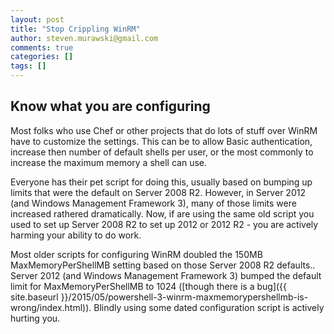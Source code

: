 ```yaml
---
layout: post
title: "Stop Crippling WinRM"
author: steven.murawski@gmail.com
comments: true
categories: []
tags: []
---
```


## Know what you are configuring

Most folks who use Chef or other projects that do lots of stuff over WinRM have to customize the settings.  This can be to allow Basic authentication, increase then number of default shells per user, or the most commonly to increase the maximum memory a shell can use.

Everyone has their pet script for doing this, usually based on bumping up limits that were the default on Server 2008 R2.  However, in Server 2012 (and Windows Management Framework 3), many of those limits were increased rathered dramatically.  Now, if are using the same old script you used to set up Server 2008 R2 to set up 2012 or 2012 R2 - you are actively harming your ability to do work.

Most older scripts for configuring WinRM doubled the 150MB MaxMemoryPerShellMB setting based on those Server 2008 R2 defaults..  Server 2012 (and Windows Management Framework 3) bumped the default limit for MaxMemoryPerShellMB to 1024 ([though there is a bug]({{ site.baseurl }}/2015/05/powershell-3-winrm-maxmemorypershellmb-is-wrong/index.html)).  Blindly using some dated configuration script is actively hurting you.
